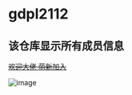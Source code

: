 # gdpl2112

## 该仓库显示所有成员信息
[~~欢迎大佬 萌新加入~~](https://jq.qq.com/?_wv=1027&k=JAaj3Nd1)

![image](https://user-images.githubusercontent.com/87743020/168593724-1f92d108-fed4-4bc8-8690-97a03d390aa2.png)
